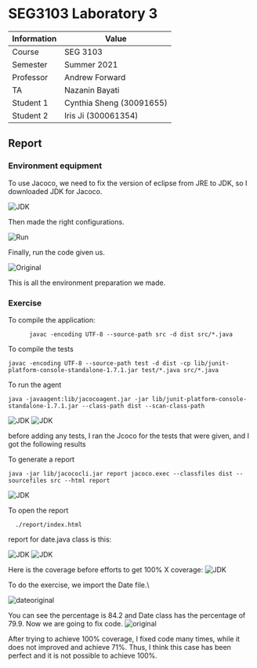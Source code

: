 # SEG3103 Laboratory 3

| Information | Value |
| --- | --- |
| Course | SEG 3103 |
| Semester | Summer 2021 |
| Professor | Andrew Forward |
| TA | Nazanin Bayati |
| Student 1 | Cynthia Sheng (30091655) |
| Student 2 | Iris Ji (300061354) |

## Report
### Environment equipment

To use Jacoco, we need to fix the version of eclipse from JRE to JDK, so I downloaded JDK for Jacoco.

![JDK](Asset/JDK.png)

Then made the right configurations.

![Run](Asset/Run.png)

Finally, run the code given us.

![Original](Asset/Original3.png)

This is all the environment preparation we made.

### Exercise
To compile the application:     
      
          javac -encoding UTF-8 --source-path src -d dist src/*.java

To compile the tests

    javac -encoding UTF-8 --source-path test -d dist -cp lib/junit-platform-console-standalone-1.7.1.jar test/*.java src/*.java

To run the agent

    java -javaagent:lib/jacocoagent.jar -jar lib/junit-platform-console-standalone-1.7.1.jar --class-path dist --scan-class-path
 
 ![JDK](Asset/compile.JPG)
 ![JDK](Asset/compile2.JPG)

before adding any tests, I ran the Jcoco for the tests that were given, and I got the following results

To generate a report

    java -jar lib/jacococli.jar report jacoco.exec --classfiles dist --sourcefiles src --html report

![JDK](Asset/report-folder.JPG)

To open the report
    
      ./report/index.html

report for date.java class is this: 

![JDK](Asset/default1.JPG)
 ![JDK](Asset/default.JPG)      
   
Here is the coverage before efforts to get 100% X coverage:
 ![JDK](Asset/date1.JPG)




To do the exercise, we import the Date file.\

![dateoriginal](Asset/DateOriginal.png)

You can see the percentage is 84.2 and Date class has the percentage of 79.9. Now we are going to fix code.
![original](Asset/Properties.png)

After trying to achieve 100% coverage, I fixed code many times, while it does not improved and achieve 71%. Thus, I think this case has been perfect and it is not possible to achieve 100%.
